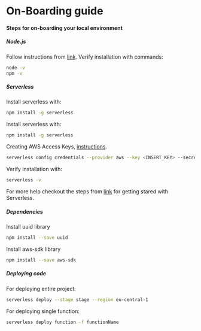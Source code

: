 # On-Boarding guide

#### Steps for on-boarding your local environment

##### Node.js
Follow instructions from [link](https://phoenixnap.com/kb/install-node-js-npm-on-windows).
Verify installation with commands:
```sh
node -v
npm -v
```

##### Serverless
Install serverless with:
```sh
npm install -g serverless
```

Install serverless with:
```sh
npm install -g serverless
```
Creating AWS Access Keys, [instructions](https://www.youtube.com/watch?v=KngM5bfpttA).
```sh
serverless config credentials --provider aws --key <INSERT_KEY> --secret <INSERT_SECRET_KEY> -o
```

Verify installation with:
```sh
serverless -v
```
For more help checkout the steps from [link](https://www.serverless.com/framework/docs/getting-started) for getting stared with Serverless.

##### Dependencies

Install uuid library
```sh
npm install --save uuid
```

Install aws-sdk library
```sh
npm install --save aws-sdk
```

##### Deploying code
For deploying entire project:
```sh
serverless deploy --stage stage --region eu-central-1
```

For deploying single function:
```sh
serverless deploy function -f functionName

```
